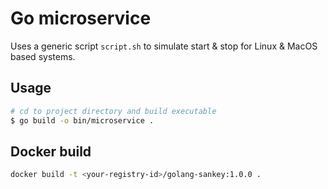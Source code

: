 # Go microservice

Uses a generic script `script.sh` to simulate start & stop for Linux & MacOS based systems. 

## Usage 

```bash
# cd to project directory and build executable
$ go build -o bin/microservice .

```

## Docker build

```bash
docker build -t <your-registry-id>/golang-sankey:1.0.0 .

```


